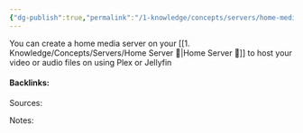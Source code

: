 ```yaml
---
{"dg-publish":true,"permalink":"/1-knowledge/concepts/servers/home-media-server/","created":"2025-07-25T12:40:54.665+10:00","updated":"2025-07-25T12:49:38.052+10:00"}
---
```


You can create a home media server  on your [[1. Knowledge/Concepts/Servers/Home Server 🌳\|Home Server 🌳]] to host your video or audio files on using Plex or Jellyfin



#### Backlinks:
Sources:


Notes:

